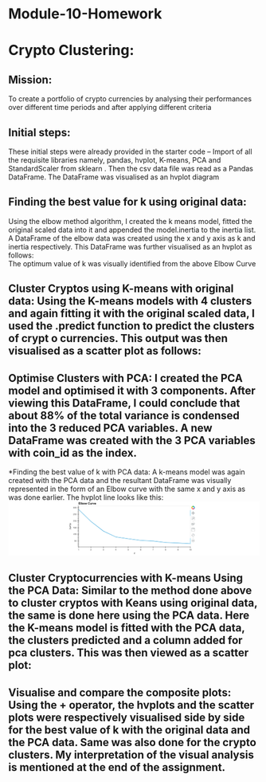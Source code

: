 # Module-10-Homework
# Crypto Clustering:
## Mission:
 To create a portfolio of crypto currencies by analysing their performances over different time periods and after applying different criteria
## Initial steps: 
These initial steps were already provided in the starter code – Import of all the requisite libraries namely, pandas, hvplot, K-means, PCA and StandardScaler from sklearn . Then the csv data file was read as a Pandas DataFrame. The DataFrame was visualised as an hvplot diagram
## Finding the best value for k using original data: 
 Using the elbow method algorithm, I created the k means model, fitted the original scaled data into it and appended the model.inertia to the inertia list. A DataFrame of the elbow data was created using the x and y axis as k and inertia respectively. This DataFrame was further visualised as an hvplot as follows:  
The optimum value of k was visually identified from the above Elbow Curve
## Cluster Cryptos using K-means with original data:  Using the K-means models with 4 clusters and again fitting it with the original scaled data, I used the .predict function to predict the clusters of crypt o currencies. This output was then visualised as a scatter plot as follows: 

## Optimise Clusters with PCA: I created the PCA model and optimised it with 3 components. After viewing this DataFrame, I could conclude that about 88% of the total variance is condensed into the 3 reduced PCA variables. A new DataFrame was created with the 3 PCA variables with coin_id as the index.
*Finding the best value of k with PCA data: A k-means model was again created with the PCA data and the resultant DataFrame was visually represented in the form of an Elbow curve with the same x and y axis as was done earlier. The hvplot line looks like this:
 ![Decorative image.](Image/Elbow.png)



## Cluster Cryptocurrencies with K-means Using the PCA Data: Similar to the method done above to cluster cryptos with Keans using original data, the same is done here using the PCA data. Here the K-means model is fitted with the PCA data, the clusters predicted and a column added for pca clusters. This was then viewed as a scatter plot:
 
## Visualise and compare the composite plots: Using the + operator, the hvplots and the scatter plots were respectively visualised side by side for the best value of k with the original data and the PCA data. Same was also done for the crypto clusters. My interpretation of the visual analysis is mentioned at the end of the assignment.
